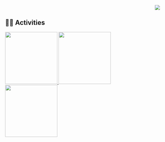 <!-- Profile views -->
<div align="right">
  <img src="https://komarev.com/ghpvc/?username=maco-macoo" />
</div>

## 🏃‍♀️ Activities
<div align="left">
  <a href="https://github.com/maco-macoo">
    <img height="170px" src="https://github-profile-summary-cards.vercel.app/api/cards/profile-details?username=maco-macoo&theme=default" />
  </a>
  <a href="https://github.com/maco-macoo">
    <img height="170px" src="https://github-readme-stats.vercel.app/api?username=maco-macoo&count_private=true&show_icons=true&theme=compact" />
  </a>
  <a href="https://github.com/maco-macoo">
    <img height="170px" src="https://github-readme-stats.vercel.app/api/top-langs/?username=maco-macoo&layout=compact&theme=compact" />
  </a>
</div>
